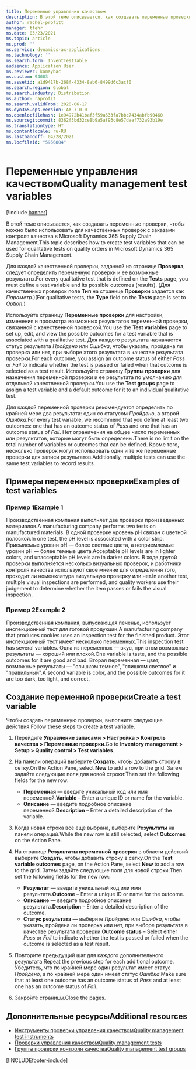 ```yaml
---
title: Переменные управления качеством
description: В этой теме описывается, как создавать переменные проверки, чтобы можно было использовать для качественных проверок с заказами контроля качества в Microsoft Dynamics 365 Supply Chain Management.
author: rachel-profitt
manager: tfehr
ms.date: 03/23/2021
ms.topic: article
ms.prod: ''
ms.service: dynamics-ax-applications
ms.technology: ''
ms.search.form: InventTestTable
audience: Application User
ms.reviewer: kamaybac
ms.custom: 94003
ms.assetid: a1d9417b-268f-4334-8ab6-8499d6c3acf0
ms.search.region: Global
ms.search.industry: Distribution
ms.author: raprofit
ms.search.validFrom: 2020-06-17
ms.dyn365.ops.version: AX 7.0.0
ms.openlocfilehash: 1e94972b41baf3f59a633fa7bbc7434abfb90460
ms.sourcegitcommit: 8362f3bd32ce8b9a5af93c8e57daef732a93b19e
ms.translationtype: HT
ms.contentlocale: ru-RU
ms.lasthandoff: 04/28/2021
ms.locfileid: "5956804"
---
```

# <a name="quality-management-test-variables"></a><span data-ttu-id="48651-103">Переменные управления качеством</span><span class="sxs-lookup"><span data-stu-id="48651-103">Quality management test variables</span></span>

[!include [banner](../includes/banner.md)]

<span data-ttu-id="48651-104">В этой теме описывается, как создавать переменные проверки, чтобы можно было использовать для качественных проверок с заказами контроля качества в Microsoft Dynamics 365 Supply Chain Management.</span><span class="sxs-lookup"><span data-stu-id="48651-104">This topic describes how to create test variables that can be used for qualitative tests on quality orders in Microsoft Dynamics 365 Supply Chain Management.</span></span>

<span data-ttu-id="48651-105">Для каждой качественной проверки, заданной на странице **Проверка**, следует определить переменную проверки и ее возможные результаты.</span><span class="sxs-lookup"><span data-stu-id="48651-105">For every qualitative test that is defined on the **Tests** page, you must define a test variable and its possible outcomes (results).</span></span> <span data-ttu-id="48651-106">(Для качественных проверок поле **Тип** на странице **Проверки** задается как *Параметр*.)</span><span class="sxs-lookup"><span data-stu-id="48651-106">(For qualitative tests, the **Type** field on the **Tests** page is set to *Option*.)</span></span>

<span data-ttu-id="48651-107">Используйте страницу **Переменные проверки** для настройки, изменения и просмотра возможных результатов переменной проверки, связанной с качественной проверкой.</span><span class="sxs-lookup"><span data-stu-id="48651-107">You use the **Test variables** page to set up, edit, and view the possible outcomes for a test variable that is associated with a qualitative test.</span></span> <span data-ttu-id="48651-108">Для каждого результата назначается статус результата *Пройдено* или *Ошибка*, чтобы указать, пройдена ли проверка или нет, при выборе этого результата в качестве результата проверки.</span><span class="sxs-lookup"><span data-stu-id="48651-108">For each outcome, you assign an outcome status of either *Pass* or *Fail* to indicate whether the test is passed or failed when that outcome is selected as a test result.</span></span> <span data-ttu-id="48651-109">Используйте страницу **Группы проверки** для назначения переменной проверки и ее результата по умолчанию для отдельной качественной проверки.</span><span class="sxs-lookup"><span data-stu-id="48651-109">You use the **Test groups** page to assign a test variable and a default outcome for it to an individual qualitative test.</span></span>

<span data-ttu-id="48651-110">Для каждой переменной проверки рекомендуется определить по крайней мере два результата: один со статусом *Пройдено*, а второй *Ошибка*.</span><span class="sxs-lookup"><span data-stu-id="48651-110">For every test variable, we recommend that you define at least two outcomes: one that has an outcome status of *Pass* and one that has an outcome status of *Fail*.</span></span> <span data-ttu-id="48651-111">Нет ограничения на общее число переменных или результатов, которые могут быть определены.</span><span class="sxs-lookup"><span data-stu-id="48651-111">There is no limit on the total number of variables or outcomes that can be defined.</span></span> <span data-ttu-id="48651-112">Кроме того, несколько проверок могут использовать одни и те же переменные проверки для записи результатов.</span><span class="sxs-lookup"><span data-stu-id="48651-112">Additionally, multiple tests can use the same test variables to record results.</span></span>

## <a name="examples-of-test-variables"></a><span data-ttu-id="48651-113">Примеры переменных проверки</span><span class="sxs-lookup"><span data-stu-id="48651-113">Examples of test variables</span></span>

### <a name="example-1"></a><span data-ttu-id="48651-114">Пример 1</span><span class="sxs-lookup"><span data-stu-id="48651-114">Example 1</span></span>

<span data-ttu-id="48651-115">Производственная компания выполняет две проверки произведенных материалов.</span><span class="sxs-lookup"><span data-stu-id="48651-115">A manufacturing company performs two tests on manufactured materials.</span></span> <span data-ttu-id="48651-116">В одной проверке уровень pH связан с цветной полоской.</span><span class="sxs-lookup"><span data-stu-id="48651-116">In one test, the pH level is associated with a color strip.</span></span> <span data-ttu-id="48651-117">Приемлемые уровни pH — более светлые цвета, а неприемлемые уровни pH — более темные цвета.</span><span class="sxs-lookup"><span data-stu-id="48651-117">Acceptable pH levels are in lighter colors, and unacceptable pH levels are in darker colors.</span></span> <span data-ttu-id="48651-118">В ходе другой проверки выполняется несколько визуальных проверок, и работники контроля качества используют свое мнение для определения того, проходит ли номенклатура визуальную проверку или нет.</span><span class="sxs-lookup"><span data-stu-id="48651-118">In another test, multiple visual inspections are performed, and quality workers use their judgement to determine whether the item passes or fails the visual inspection.</span></span>

### <a name="example-2"></a><span data-ttu-id="48651-119">Пример 2</span><span class="sxs-lookup"><span data-stu-id="48651-119">Example 2</span></span>

<span data-ttu-id="48651-120">Производственная компания, выпускающая печенье, использует инспекционный тест для готовой продукции.</span><span class="sxs-lookup"><span data-stu-id="48651-120">A manufacturing company that produces cookies uses an inspection test for the finished product.</span></span> <span data-ttu-id="48651-121">Этот инспекционный тест имеет несколько переменных.</span><span class="sxs-lookup"><span data-stu-id="48651-121">This inspection test has several variables.</span></span> <span data-ttu-id="48651-122">Одна из переменных — вкус, при этом возможные результаты — хороший или плохой.</span><span class="sxs-lookup"><span data-stu-id="48651-122">One variable is taste, and the possible outcomes for it are good and bad.</span></span> <span data-ttu-id="48651-123">Вторая переменная — цвет, возможные результаты — "слишком темное", "слишком светлое" и "правильный".</span><span class="sxs-lookup"><span data-stu-id="48651-123">A second variable is color, and the possible outcomes for it are too dark, too light, and correct.</span></span>

## <a name="create-a-test-variable"></a><span data-ttu-id="48651-124">Создание переменной проверки</span><span class="sxs-lookup"><span data-stu-id="48651-124">Create a test variable</span></span>

<span data-ttu-id="48651-125">Чтобы создать переменную проверки, выполните следующие действия.</span><span class="sxs-lookup"><span data-stu-id="48651-125">Follow these steps to create a test variable.</span></span>

1. <span data-ttu-id="48651-126">Перейдите **Управление запасами \> Настройка \> Контроль качества \> Переменные проверки**.</span><span class="sxs-lookup"><span data-stu-id="48651-126">Go to **Inventory management \> Setup \> Quality control \> Test variables**.</span></span>
1. <span data-ttu-id="48651-127">На панели операций выберите **Создать**, чтобы добавить строку в сетку.</span><span class="sxs-lookup"><span data-stu-id="48651-127">On the Action Pane, select **New** to add a row to the grid.</span></span> <span data-ttu-id="48651-128">Затем задайте следующие поля для новой строки:</span><span class="sxs-lookup"><span data-stu-id="48651-128">Then set the following fields for the new row:</span></span>

    - <span data-ttu-id="48651-129">**Переменная** — введите уникальный код или имя переменной.</span><span class="sxs-lookup"><span data-stu-id="48651-129">**Variable** – Enter a unique ID or name for the variable.</span></span>
    - <span data-ttu-id="48651-130">**Описание** — введите подробное описание переменной.</span><span class="sxs-lookup"><span data-stu-id="48651-130">**Description** – Enter a detailed description of the variable.</span></span>

1. <span data-ttu-id="48651-131">Когда новая строка все еще выбрана, выберите **Результаты** на панели операций.</span><span class="sxs-lookup"><span data-stu-id="48651-131">While the new row is still selected, select **Outcomes** on the Action Pane.</span></span>
1. <span data-ttu-id="48651-132">На странице **Результаты переменной проверки** в области действий выберите **Создать**, чтобы добавить строку в сетку.</span><span class="sxs-lookup"><span data-stu-id="48651-132">On the **Test variable outcomes** page, on the Action Pane, select **New** to add a row to the grid.</span></span> <span data-ttu-id="48651-133">Затем задайте следующие поля для новой строки:</span><span class="sxs-lookup"><span data-stu-id="48651-133">Then set the following fields for the new row:</span></span>

    - <span data-ttu-id="48651-134">**Результат** — введите уникальный код или имя результата.</span><span class="sxs-lookup"><span data-stu-id="48651-134">**Outcome** – Enter a unique ID or name for the outcome.</span></span>
    - <span data-ttu-id="48651-135">**Описание** — введите подробное описание результата.</span><span class="sxs-lookup"><span data-stu-id="48651-135">**Description** – Enter a detailed description of the outcome.</span></span>
    - <span data-ttu-id="48651-136">**Статус результата** — выберите *Пройдено* или *Ошибка*, чтобы указать, пройдена ли проверка или нет, при выборе результата в качестве результата проверки.</span><span class="sxs-lookup"><span data-stu-id="48651-136">**Outcome status** – Select either *Pass* or *Fail* to indicate whether the test is passed or failed when the outcome is selected as a test result.</span></span>

1. <span data-ttu-id="48651-137">Повторите предыдущий шаг для каждого дополнительного результата.</span><span class="sxs-lookup"><span data-stu-id="48651-137">Repeat the previous step for each additional outcome.</span></span> <span data-ttu-id="48651-138">Убедитесь, что по крайней мере один результат имеет статус *Пройдено*, а по крайней мере один имеет статус *Ошибка*.</span><span class="sxs-lookup"><span data-stu-id="48651-138">Make sure that at least one outcome has an outcome status of *Pass* and at least one has an outcome status of *Fail*.</span></span>
1. <span data-ttu-id="48651-139">Закройте страницы.</span><span class="sxs-lookup"><span data-stu-id="48651-139">Close the pages.</span></span>

## <a name="additional-resources"></a><span data-ttu-id="48651-140">Дополнительные ресурсы</span><span class="sxs-lookup"><span data-stu-id="48651-140">Additional resources</span></span>

- [<span data-ttu-id="48651-141">Инструменты проверки управления качеством</span><span class="sxs-lookup"><span data-stu-id="48651-141">Quality management test instruments</span></span>](quality-test-instruments.md)
- [<span data-ttu-id="48651-142">Проверки управления качеством</span><span class="sxs-lookup"><span data-stu-id="48651-142">Quality management tests</span></span>](quality-tests.md)
- [<span data-ttu-id="48651-143">Группы проверки контроля качества</span><span class="sxs-lookup"><span data-stu-id="48651-143">Quality management test groups</span></span>](quality-test-groups.md)

[!INCLUDE[footer-include](../../includes/footer-banner.md)]

